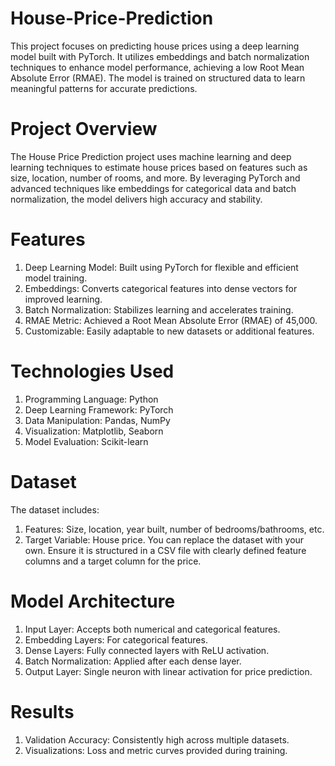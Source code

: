# House-Price-Prediction
This project focuses on predicting house prices using a deep learning model built with PyTorch. It utilizes embeddings and batch normalization techniques to enhance model performance, achieving a low Root Mean Absolute Error (RMAE). The model is trained on structured data to learn meaningful patterns for accurate predictions.
# Project Overview
The House Price Prediction project uses machine learning and deep learning techniques to estimate house prices based on features such as size, location, number of rooms, and more. By leveraging PyTorch and advanced techniques like embeddings for categorical data and batch normalization, the model delivers high accuracy and stability.

# Features
1. Deep Learning Model: Built using PyTorch for flexible and efficient model training.
2. Embeddings: Converts categorical features into dense vectors for improved learning.
3. Batch Normalization: Stabilizes learning and accelerates training.
4. RMAE Metric: Achieved a Root Mean Absolute Error (RMAE) of 45,000.
5. Customizable: Easily adaptable to new datasets or additional features.

# Technologies Used
1. Programming Language: Python
2. Deep Learning Framework: PyTorch
3. Data Manipulation: Pandas, NumPy
4. Visualization: Matplotlib, Seaborn
5. Model Evaluation: Scikit-learn

# Dataset
The dataset includes:

1. Features: Size, location, year built, number of bedrooms/bathrooms, etc.
2. Target Variable: House price.
You can replace the dataset with your own. Ensure it is structured in a CSV file with clearly defined feature columns and a target column for the price.

# Model Architecture
1. Input Layer: Accepts both numerical and categorical features.
2. Embedding Layers: For categorical features.
3. Dense Layers: Fully connected layers with ReLU activation.
4. Batch Normalization: Applied after each dense layer.
5. Output Layer: Single neuron with linear activation for price prediction.

# Results
1. Validation Accuracy: Consistently high across multiple datasets.
2. Visualizations: Loss and metric curves provided during training.
